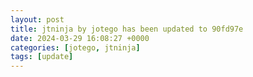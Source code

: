```yaml
---
layout: post
title: jtninja by jotego has been updated to 90fd97e
date: 2024-03-29 16:08:27 +0000
categories: [jotego, jtninja]
tags: [update]
---
```


